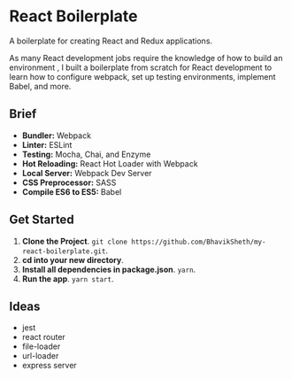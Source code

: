 # React Boilerplate
A boilerplate for creating React and Redux applications.

As many React development jobs require the knowledge of how to build an environment , I built a boilerplate from scratch for React development to learn how to configure webpack, set up testing environments, implement Babel, and more.

## Brief

* **Bundler:** Webpack
* **Linter:** ESLint
* **Testing:** Mocha, Chai, and Enzyme
* **Hot Reloading:** React Hot Loader with Webpack
* **Local Server:** Webpack Dev Server
* **CSS Preprocessor:** SASS
* **Compile ES6 to ES5:** Babel


## Get Started

1. **Clone the Project**. `git clone https://github.com/BhavikSheth/my-react-boilerplate.git`.
2. **cd into your new directory**.
3. **Install all dependencies in package.json**. `yarn`.
4. **Run the app**. `yarn start`.


## Ideas

* jest
* react router
* file-loader
* url-loader
* express server